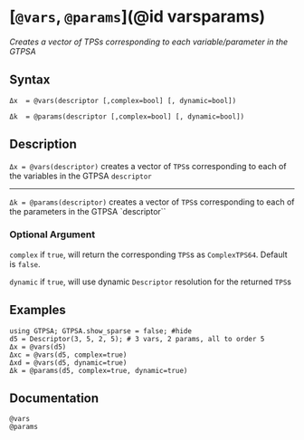 # [`@vars`, `@params`](@id varsparams)
*Creates a vector of TPSs corresponding to each variable/parameter in the GTPSA*
## Syntax
```
Δx  = @vars(descriptor [,complex=bool] [, dynamic=bool])

Δk  = @params(descriptor [,complex=bool] [, dynamic=bool])
```

## Description
`Δx = @vars(descriptor)` creates a vector of `TPS`s corresponding to each of the variables in the GTPSA `descriptor`

------

`Δk = @params(descriptor)` creates a vector of `TPS`s corresponding to each of the parameters in the GTPSA `descriptor``

### Optional Argument

`complex` if `true`, will return the corresponding `TPS`s as `ComplexTPS64`. Default is `false`.

`dynamic` if `true`, will use dynamic `Descriptor` resolution for the returned `TPS`s

## Examples
```@repl desc
using GTPSA; GTPSA.show_sparse = false; #hide
d5 = Descriptor(3, 5, 2, 5); # 3 vars, 2 params, all to order 5
Δx = @vars(d5)
Δxc = @vars(d5, complex=true)
Δxd = @vars(d5, dynamic=true)
Δk = @params(d5, complex=true, dynamic=true)
```

## Documentation
```@docs
@vars
@params
```